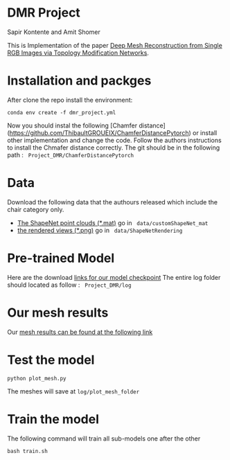 # DMR Project
Sapir Kontente and Amit Shomer

This is Implementation of the paper [Deep Mesh Reconstruction from Single RGB Images via Topology Modification Networks](https://arxiv.org/abs/1909.00321). 



# Installation and packges

After clone the repo install the environment:
```shelll
conda env create -f dmr_project.yml
```

Now you should instal the following [Chamfer distance] (https://github.com/ThibaultGROUEIX/ChamferDistancePytorch) or install other implementation and change the code. 
Follow the authors instructions to install the Chmafer distance correctly. 
The git should be in the following path : ``` Project_DMR/ChamferDistancePytorch```

# Data 

Download the following data that the authours released which include the chair category only. 

* [The ShapeNet point clouds (*.mat)](https://drive.google.com/file/d/1Z0d8W4PJnWIoCqt1jM4ziSFd1tgBUHa6/view?usp=sharing) go in ``` data/customShapeNet_mat```
* [the rendered views (*.png)](https://drive.google.com/file/d/1eu2-Qm6T9AhjDkKP6IY-G__ti1N37VBr/view?usp=sharing) go in ``` data/ShapeNetRendering```

# Pre-trained Model
Here are the download [links for our model checkpoint](https://drive.google.com/drive/folders/1_Y7jKgiTt3rxpmcuBAmdq6fLEBuM4-FE?usp=share_link) 
The entire log folder should located as follow : ``` Project_DMR/log```

# Our mesh results 
Our [mesh results can be found at the following link](https://drive.google.com/drive/folders/1gOPv8FlQ6_IqXQ0pwZkdXrPecgM9uFaN?usp=sharing)

# Test the model 
```
python plot_mesh.py
```
The meshes will save at ```log/plot_mesh_folder```

# Train the model 
The following command will train all sub-models one after the other
```
bash train.sh
```
